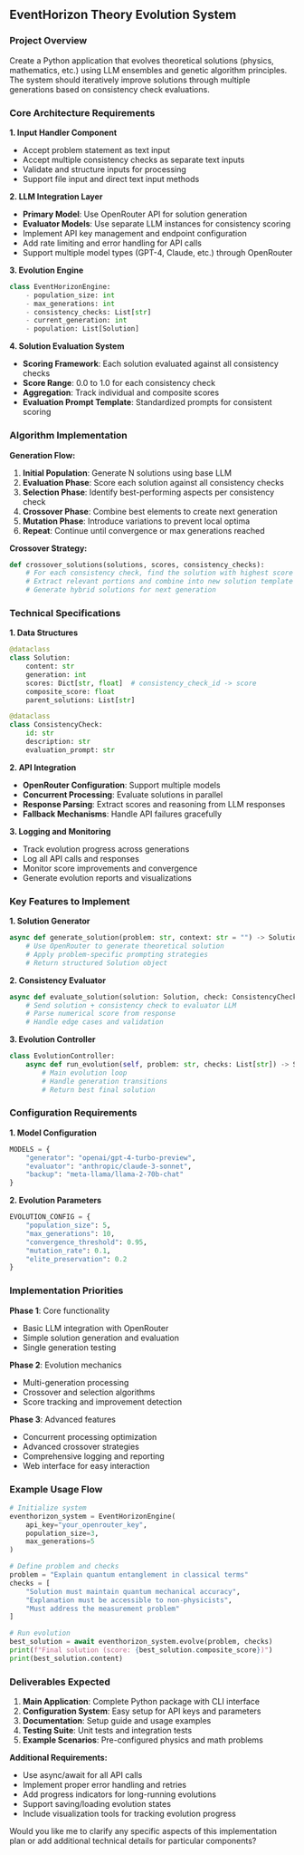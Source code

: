 ## EventHorizon Theory Evolution System

### **Project Overview**

Create a Python application that evolves theoretical solutions (physics, mathematics, etc.) using LLM ensembles and genetic algorithm principles. The system should iteratively improve solutions through multiple generations based on consistency check evaluations.

### **Core Architecture Requirements**

**1. Input Handler Component**

- Accept problem statement as text input
- Accept multiple consistency checks as separate text inputs
- Validate and structure inputs for processing
- Support file input and direct text input methods

**2. LLM Integration Layer**

- **Primary Model**: Use OpenRouter API for solution generation
- **Evaluator Models**: Use separate LLM instances for consistency scoring
- Implement API key management and endpoint configuration
- Add rate limiting and error handling for API calls
- Support multiple model types (GPT-4, Claude, etc.) through OpenRouter

**3. Evolution Engine**

```python
class EventHorizonEngine:
    - population_size: int
    - max_generations: int
    - consistency_checks: List[str]
    - current_generation: int
    - population: List[Solution]
```

**4. Solution Evaluation System**

- **Scoring Framework**: Each solution evaluated against all consistency checks
- **Score Range**: 0.0 to 1.0 for each consistency check
- **Aggregation**: Track individual and composite scores
- **Evaluation Prompt Template**: Standardized prompts for consistent scoring


### **Algorithm Implementation**

**Generation Flow:**

1. **Initial Population**: Generate N solutions using base LLM
2. **Evaluation Phase**: Score each solution against all consistency checks
3. **Selection Phase**: Identify best-performing aspects per consistency check
4. **Crossover Phase**: Combine best elements to create next generation
5. **Mutation Phase**: Introduce variations to prevent local optima
6. **Repeat**: Continue until convergence or max generations reached

**Crossover Strategy:**

```python
def crossover_solutions(solutions, scores, consistency_checks):
    # For each consistency check, find the solution with highest score
    # Extract relevant portions and combine into new solution template
    # Generate hybrid solutions for next generation
```


### **Technical Specifications**

**1. Data Structures**

```python
@dataclass
class Solution:
    content: str
    generation: int
    scores: Dict[str, float]  # consistency_check_id -> score
    composite_score: float
    parent_solutions: List[str]

@dataclass
class ConsistencyCheck:
    id: str
    description: str
    evaluation_prompt: str
```

**2. API Integration**

- **OpenRouter Configuration**: Support multiple models
- **Concurrent Processing**: Evaluate solutions in parallel
- **Response Parsing**: Extract scores and reasoning from LLM responses
- **Fallback Mechanisms**: Handle API failures gracefully

**3. Logging and Monitoring**

- Track evolution progress across generations
- Log all API calls and responses
- Monitor score improvements and convergence
- Generate evolution reports and visualizations


### **Key Features to Implement**

**1. Solution Generator**

```python
async def generate_solution(problem: str, context: str = "") -> Solution:
    # Use OpenRouter to generate theoretical solution
    # Apply problem-specific prompting strategies
    # Return structured Solution object
```

**2. Consistency Evaluator**

```python
async def evaluate_solution(solution: Solution, check: ConsistencyCheck) -> float:
    # Send solution + consistency check to evaluator LLM
    # Parse numerical score from response
    # Handle edge cases and validation
```

**3. Evolution Controller**

```python
class EvolutionController:
    async def run_evolution(self, problem: str, checks: List[str]) -> Solution:
        # Main evolution loop
        # Handle generation transitions
        # Return best final solution
```


### **Configuration Requirements**

**1. Model Configuration**

```python
MODELS = {
    "generator": "openai/gpt-4-turbo-preview",
    "evaluator": "anthropic/claude-3-sonnet",
    "backup": "meta-llama/llama-2-70b-chat"
}
```

**2. Evolution Parameters**

```python
EVOLUTION_CONFIG = {
    "population_size": 5,
    "max_generations": 10,
    "convergence_threshold": 0.95,
    "mutation_rate": 0.1,
    "elite_preservation": 0.2
}
```


### **Implementation Priorities**

**Phase 1**: Core functionality

- Basic LLM integration with OpenRouter
- Simple solution generation and evaluation
- Single generation testing

**Phase 2**: Evolution mechanics

- Multi-generation processing
- Crossover and selection algorithms
- Score tracking and improvement detection

**Phase 3**: Advanced features

- Concurrent processing optimization
- Advanced crossover strategies
- Comprehensive logging and reporting
- Web interface for easy interaction


### **Example Usage Flow**

```python
# Initialize system
eventhorizon_system = EventHorizonEngine(
    api_key="your_openrouter_key",
    population_size=3,
    max_generations=5
)

# Define problem and checks
problem = "Explain quantum entanglement in classical terms"
checks = [
    "Solution must maintain quantum mechanical accuracy",
    "Explanation must be accessible to non-physicists", 
    "Must address the measurement problem"
]

# Run evolution
best_solution = await eventhorizon_system.evolve(problem, checks)
print(f"Final solution (score: {best_solution.composite_score})")
print(best_solution.content)
```


### **Deliverables Expected**

1. **Main Application**: Complete Python package with CLI interface
2. **Configuration System**: Easy setup for API keys and parameters
3. **Documentation**: Setup guide and usage examples
4. **Testing Suite**: Unit tests and integration tests
5. **Example Scenarios**: Pre-configured physics and math problems

**Additional Requirements:**

- Use async/await for all API calls
- Implement proper error handling and retries
- Add progress indicators for long-running evolutions
- Support saving/loading evolution states
- Include visualization tools for tracking evolution progress

Would you like me to clarify any specific aspects of this implementation plan or add additional technical details for particular components?

